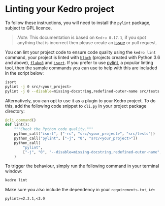 # Linting your Kedro project

To follow these instructions, you will need to install the  `pylint` package, subject to GPL licence.

> *Note:* This documentation is based on `Kedro 0.17.1`, if you spot anything that is incorrect then please create an [issue](https://github.com/quantumblacklabs/kedro/issues) or pull request.

You can lint your project code to ensure code quality using the `kedro lint` command, your project is linted with [`black`](https://github.com/psf/black) (projects created with Python 3.6 and above), [`flake8`](https://gitlab.com/pycqa/flake8) and [`isort`](https://github.com/PyCQA/isort). If you prefer to use [pylint](https://www.pylint.org/), a popular linting tool, then the sample commands you can use to help with this are included in the script below:

```bash
isort
pylint -j 0 src/<your_project>
pylint -j 0 --disable=missing-docstring,redefined-outer-name src/tests
```

Alternatively, you can opt to use it as a plugin to your Kedro project. To do this, add the following code snippet to `cli.py` in your project package directory:

```python
@cli.command()
def lint():
    """Check the Python code quality."""
    python_call("isort", ["-rc", "src/<your_project>", "src/tests"])
    python_call("pylint", ["-j", "0", "src/<your_project>"])
    python_call(
        "pylint",
        ["-j", "0", "--disable=missing-docstring,redefined-outer-name", "src/tests"],
    )
```

To trigger the behaviour, simply run the following command in your terminal window:
```bash
kedro lint
```

Make sure you also include the dependency in your `requirements.txt`, i.e:
```text
pylint>=2.3.1,<3.0
```
